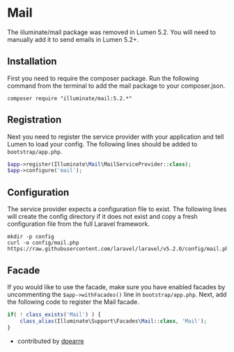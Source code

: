 # Mail

The iiluminate/mail package was removed in Lumen 5.2.  You will need to manually add it to send emails in Lumen 5.2+.

## Installation

First you need to require the composer package.  Run the following command from the terminal to add the mail package to your composer.json.

```
composer require "illuminate/mail:5.2.*"
```

## Registration

Next you need to register the service provider with your application and tell Lumen to load your config.  The following lines should be added to `bootstrap/app.php`.

```php
$app->register(Illuminate\Mail\MailServiceProvider::class);
$app->configure('mail');
```

## Configuration

The service provider expects a configuration file to exist.  The following lines will create the config directory if it does not exist and copy a fresh configuration file from the full Laravel framework.

```
mkdir -p config
curl -o config/mail.php https://raw.githubusercontent.com/laravel/laravel/v5.2.0/config/mail.php
```

## Facade

If you would like to use the facade, make sure you have enabled facades by uncommenting the `$app->withFacades()` line in `bootstrap/app.php`.  Next, add the following code to register the Mail facade.

```php
if( ! class_exists('Mail') ) {
    class_alias(Illuminate\Support\Facades\Mail::class, 'Mail');
}
```

- contributed by [dpearre](https://github.com/dpearre)

